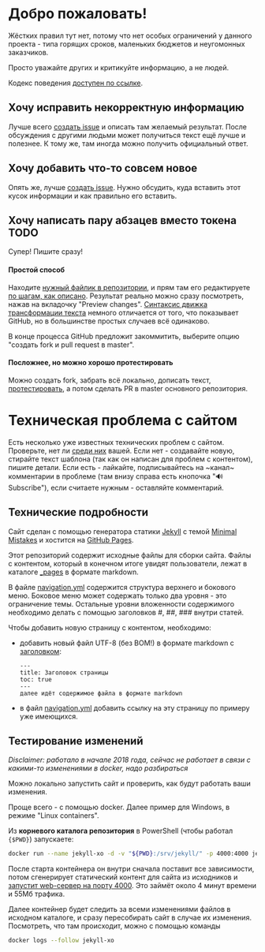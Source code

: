 # Добро пожаловать!

Жёстких правил тут нет, потому что нет особых ограничений у данного проекта - типа горящих сроков, маленьких бюджетов и неугомонных заказчиков. 

Просто уважайте других и критикуйте информацию, а не людей. 

Кодекс поведения [доступен по ссылке](https://www.contributor-covenant.org/ru/version/1/4/code-of-conduct).

## Хочу исправить некорректную информацию

Лучше всего [создать issue](https://github.com/xo-russian-community/xo-russian-community.github.io/issues/new?title=Исправить+%3Ctopic%3E) и описать там желаемый результат. После обсуждения с другими людьми может получиться текст ещё лучше и полезнее. К тому же, там иногда можно получить официальный ответ.

## Хочу добавить что-то совсем новое

Опять же, лучше [создать issue](https://github.com/xo-russian-community/xo-russian-community.github.io/issues/new?title=Добавить+%3Ctopic%3E). Нужно обсудить, куда вставить этот кусок информации и как правильно его вставить. 

## Хочу написать пару абзацев вместо токена TODO

Супер! Пишите сразу!

#### Простой способ

Находите [нужный файлик в репозитории](https://github.com/xo-russian-community/xo-russian-community.github.io/tree/master/_pages), и прям там его редактируете [по шагам, как описано](https://help.github.com/articles/editing-files-in-another-user-s-repository/). 
Результат реально можно сразу посмотреть, нажав на вкладочку "Preview changes". 
[Синтаксис движка трансформации текста](https://kramdown.gettalong.org/syntax.html) немного отличается от того, что показывает GitHub, но в большинстве простых случаев всё одинаково.

В конце процесса GitHub предложит закоммитить, выберите опцию "создать fork и pull request в master".

#### Посложнее, но можно хорошо протестировать

Можно создать fork, забрать всё локально, дописать текст, [протестировать](#Тестирование-изменений), а потом сделать PR в master основного репозитория. 

# Техническая проблема с сайтом

Есть несколько уже известных технических проблем с сайтом. 
Проверьте, нет ли [среди них](https://github.com/xo-russian-community/xo-russian-community.github.io/issues?utf8=%E2%9C%93&q=is%3Aissue+is%3Aopen++label%3Atechnical) вашей.
Если нет - создавайте новую, стирайте текст шаблона (так как он написан для проблем с контентом), пишите детали.
Если есть - лайкайте, подписывайтесь на ~канал~ комментарии в проблеме (там внизу справа есть кнопочка ":loud_sound: Subscribe"), если считаете нужным - оставляйте комментарий.

## Технические подробности

Сайт сделан с помощью генератора статики [Jekyll](https://jekyllrb.com/) с темой [Minimal Mistakes](https://mmistakes.github.io/minimal-mistakes/docs/configuration/) и хостится на [GitHub Pages](https://pages.github.com/).

Этот репозиторий содержит исходные файлы для сборки сайта. 
Файлы с контентом, который в конечном итоге увидят пользователи, лежат в каталоге [_pages](https://github.com/xo-russian-community/xo-russian-community.github.io/tree/master/_pages) в формате markdown.

В файле [navigation.yml](https://github.com/xo-russian-community/xo-russian-community.github.io/blob/master/_data/navigation.yml) содержится структура верхнего и бокового меню. 
Боковое меню может содержать только два уровня - это ограничение темы. 
Остальные уровни вложенности содержимого необходимо делать с помощью заголовков #, ##, ### внутри статей.

Чтобы добавить новую страницу с контентом, необходимо:
 * добавить новый файл UTF-8 (без BOM!) в формате markdown c [заголовком](https://jekyllrb.com/docs/frontmatter):
    ```
    ---
    title: Заголовок страницы
    toc: true
    ---
    далее идёт содержимое файла в формате markdown
    ```
 * в файл [navigation.yml](https://github.com/xo-russian-community/xo-russian-community.github.io/blob/master/_data/navigation.yml) добавить ссылку на эту страницу по примеру уже имеющихся.
 
## Тестирование изменений

*Disclaimer: работало в начале 2018 года, сейчас не работает в связи с какими-то изменениями в docker, надо разбираться*

Можно локально запустить сайт и проверить, как будут работать ваши изменения.

Проще всего - с помощью docker. Далее пример для Windows, в режиме "Linux containers".

Из **корневого каталога репозитория** в PowerShell (чтобы работал `{$PWD}`) запускаете:
```bash
docker run --name jekyll-xo -d -v "${PWD}:/srv/jekyll/" -p 4000:4000 jekyll/jekyll:stable /bin/bash -c "bundle update; jekyll serve --incremental --force_polling"
```

После старта контейнера он внутри сначала поставит все зависимости, потом сгенерирует статический контент для сайта из исходников и [запустит web-сервер на порту 4000](http://localhost:4000). 
Это займёт около 4 минут времени и 55Мб трафика.

Далее контейнер будет следить за всеми изменениями файлов в исходном каталоге, и сразу пересобирать сайт в случае их изменения.
Посмотреть, что там происходит, можно с помощью команды
```bash
docker logs --follow jekyll-xo
```

